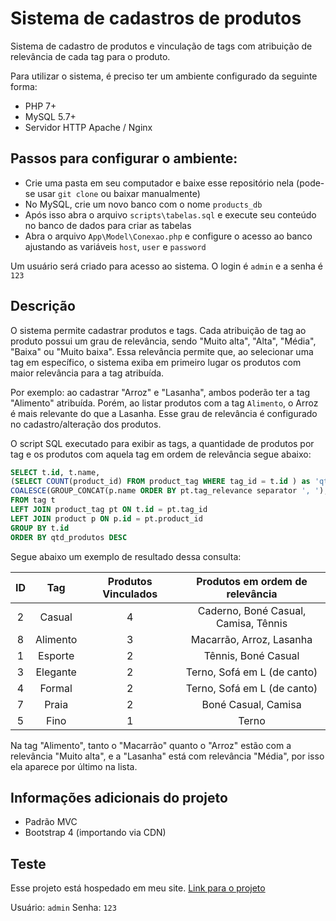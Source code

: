 # Sistema de cadastros de produtos

Sistema de cadastro de produtos e vinculação de tags com atribuição de relevância de cada tag para o produto.

Para utilizar o sistema, é preciso ter um ambiente configurado da seguinte forma:

- PHP 7+
- MySQL 5.7+
- Servidor HTTP Apache / Nginx

## Passos para configurar o ambiente:

- Crie uma pasta em seu computador e baixe esse repositório nela (pode-se usar `git clone` ou baixar manualmente)
- No MySQL, crie um novo banco com o nome `products_db`
- Após isso abra o arquivo `scripts\tabelas.sql` e execute seu conteúdo no banco de dados para criar as tabelas
- Abra o arquivo `App\Model\Conexao.php` e configure o acesso ao banco ajustando as variáveis `host`, `user` e `password`

Um usuário será criado para acesso ao sistema. O login é `admin` e a senha é `123`

## Descrição

O sistema permite cadastrar produtos e tags. Cada atribuição de tag ao produto possui um grau de relevância, sendo "Muito alta", "Alta", "Média", "Baixa" ou "Muito baixa". Essa relevância permite que, ao selecionar uma tag em específico, o sistema exiba em primeiro lugar os produtos com maior relevância para a tag atribuída.

Por exemplo: ao cadastrar "Arroz" e "Lasanha", ambos poderão ter a tag "Alimento" atribuída. Porém, ao listar produtos com a tag `Alimento`, o Arroz é mais relevante do que a Lasanha. Esse grau de relevância é configurado no cadastro/alteração dos produtos.

O script SQL executado para exibir as tags, a quantidade de produtos por tag e os produtos com aquela tag em ordem de relevância segue abaixo:

```SQL
SELECT t.id, t.name, 
(SELECT COUNT(product_id) FROM product_tag WHERE tag_id = t.id ) as 'qtd_produtos',
COALESCE(GROUP_CONCAT(p.name ORDER BY pt.tag_relevance separator ', '), '') as 'produtos'
FROM tag t
LEFT JOIN product_tag pt ON t.id = pt.tag_id
LEFT JOIN product p ON p.id = pt.product_id
GROUP BY t.id
ORDER BY qtd_produtos DESC
```

Segue abaixo um exemplo de resultado dessa consulta:

ID | Tag | Produtos Vinculados | Produtos em ordem de relevância
:-------: | :---------: | :-------: | :-------:
2 | Casual   | 4 | Caderno, Boné Casual, Camisa, Tênnis
8 | Alimento | 3 | Macarrão, Arroz, Lasanha
1 | Esporte  | 2 | Tênnis, Boné Casual
3 | Elegante | 2 | Terno, Sofá em L (de canto)
4 | Formal   | 2 | Terno, Sofá em L (de canto)
7 | Praia    | 2 | Boné Casual, Camisa
5 | Fino     | 1 | Terno

Na tag "Alimento", tanto o "Macarrão" quanto o "Arroz" estão com a relevância "Muito alta", e a "Lasanha" está com relevância "Média", por isso ela aparece por último na lista.

## Informações adicionais do projeto

- Padrão MVC
- Bootstrap 4 (importando via CDN)

## Teste

Esse projeto está hospedado em meu site. [Link para o projeto](https://rodrigotognin.com.br/produtos/index.php)

Usuário: `admin`
Senha: `123`